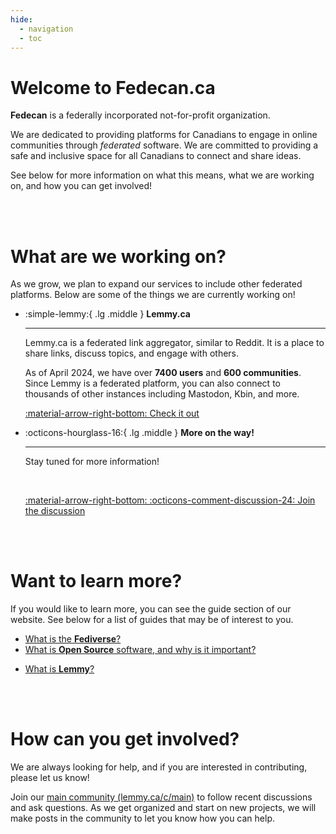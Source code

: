 ```yaml
---
hide:
  - navigation
  - toc
---
```


<!-- ![Image title](https://dummyimage.com/500x300/eee/aaa){ align=right } -->

# Welcome to Fedecan.ca

**Fedecan** is a federally incorporated not-for-profit organization.

We are dedicated to providing platforms for Canadians to engage in online communities through *federated* software. We are committed to providing a safe and inclusive space for all Canadians to connect and share ideas.

See below for more information on what this means, what we are working on, and how you can get involved!

<br> <br>

# What are we working on?

As we grow, we plan to expand our services to include other federated platforms. Below are some of the things we are currently working on!

<div class="grid cards" markdown>

-   :simple-lemmy:{ .lg .middle } __Lemmy.ca__

    ---

    Lemmy.ca is a federated link aggregator, similar to Reddit. It is a place to share links, discuss topics, and engage with others. 
    
    As of April 2024, we have over **7400 users** and **600 communities**. Since Lemmy is a federated platform, you can also connect to thousands of other instances including Mastodon, Kbin, and more.

    [:material-arrow-right-bottom: Check it out](https://lemmy.ca)

-   :octicons-hourglass-16:{ .lg .middle } __More on the way!__

    ---

    Stay tuned for more information!

    <br>

    [:material-arrow-right-bottom: :octicons-comment-discussion-24: Join the discussion](https://lemmy.ca/c/main)

</div>

<br> <br>

# Want to learn more?

If you would like to learn more, you can see the guide section of our website. See below for a list of guides that may be of interest to you.

<!-- General Guides -->

- [What is the **Fediverse**?](guides/fediverse.md)
- [What is **Open Source** software, and why is it important?](guides/open-source.md)

<!-- Platform Specific Guides -->

- [What is **Lemmy**?](guides/lemmy.md)

<br> <br>

# How can you get involved?

We are always looking for help, and if you are interested in contributing, please let us know! 

Join our [main community (lemmy.ca/c/main)](https://lemmy.ca/c/main) to follow recent discussions and ask questions. As we get organized and start on new projects, we will make posts in the community to let you know how you can help.

<br>
